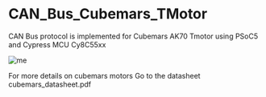 # CAN_Bus_Cubemars_TMotor
CAN Bus protocol is implemented for Cubemars AK70 Tmotor using PSoC5 and Cypress MCU Cy8C55xx 


![me](cubemars2.gif)

For more details on cubemars motors Go to the datasheet cubemars_datasheet.pdf
